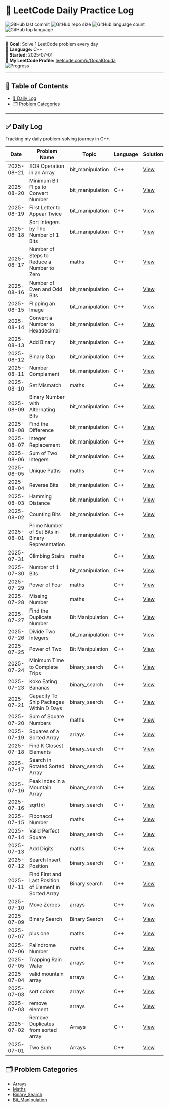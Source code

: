 # 🧠 LeetCode Daily Practice Log

![GitHub last commit](https://img.shields.io/github/last-commit/GopalGouda/leetcode-daily)
![GitHub repo size](https://img.shields.io/github/repo-size/GopalGouda/leetcode-daily)
![GitHub language count](https://img.shields.io/github/languages/count/GopalGouda/leetcode-daily)
![GitHub top language](https://img.shields.io/github/languages/top/GopalGouda/leetcode-daily)

---

📅 **Goal:** Solve 1 LeetCode problem every day  
📌 **Language:** C++  
🚀 **Started:** 2025-07-01  
🔗 **My LeetCode Profile:** [leetcode.com/u/GopalGouda](https://leetcode.com/u/GopalGouda)  
![Progress](https://img.shields.io/badge/Completed-52%2F100-brightgreen)

---

## 📑 Table of Contents

- [🧠 Daily Log](#-leetcode-daily-practice-log)
- [🗂 Problem Categories](#-problem-categories)

---

## ✅ Daily Log

Tracking my daily problem-solving journey in C++.

| Date       | Problem Name       | Topic       | Language | Solution                               |
|------------|--------------------|-------------|----------|----------------------------------------|
| 2025-08-21 | XOR Operation in an Array | bit_manipulation | C++ | [View](solutions/bit_manipulation/1486_xor_operation_in_an_array.cpp) |
| 2025-08-20 | Minimum Bit Flips to Convert Number | bit_manipulation | C++ | [View](solutions/bit_manipulation/2220_minimum_bit_flips_to_convert_number.cpp) |
| 2025-08-19 | First Letter to Appear Twice | bit_manipulation | C++ | [View](solutions/bit_manipulation/2351_first_letter_to_appear_twice.cpp) |
| 2025-08-18 | Sort Integers by The Number of 1 Bits | bit_manipulation | C++ | [View](solutions/bit_manipulation/1356_sort_integers_by_the_number_of_1_bits.cpp) |
| 2025-08-17 | Number of Steps to Reduce a Number to Zero | maths | C++ | [View](solutions/maths/1342_number_of_steps_to_reduce_a_number_to_zero.cpp) |
| 2025-08-16 | Number of Even and Odd Bits | bit_manipulation | C++ | [View](solutions/bit_manipulation/2595_number_of_even_and_odd_bits.cpp) |
| 2025-08-15 | Flipping an Image | bit_manipulation | C++ | [View](solutions/bit_manipulation/832_flipping_an_image.cpp) |
| 2025-08-14 |  Convert a Number to Hexadecimal | bit_manipulation | C++ | [View](solutions/bit_manipulation/405__convert_a_number_to_hexadecimal.cpp) |
| 2025-08-13 | Add Binary | bit_manipulation | C++ | [View](solutions/bit_manipulation/067_add_binary.cpp) |
| 2025-08-12 | Binary Gap | bit_manipulation | C++ | [View](solutions/bit_manipulation/868_binary_gap.cpp) |
| 2025-08-11 | Number Complement | bit_manipulation | C++ | [View](solutions/bit_manipulation/476_number_complement.cpp) |
| 2025-08-10 | Set Mismatch | maths | C++ | [View](solutions/maths/645_set_mismatch.cpp) |
| 2025-08-09 | Binary Number with Alternating Bits | bit_manipulation | C++ | [View](solutions/bit_manipulation/693_binary_number_with_alternating_bits.cpp) |
| 2025-08-08 | Find the Difference | bit_manipulation | C++ | [View](solutions/bit_manipulation/389_find_the_difference.cpp) |
| 2025-08-07 | Integer Replacement | bit_manipulation | C++ | [View](solutions/bit_manipulation/397_integer_replacement.cpp) |
| 2025-08-06 | Sum of Two Integers | bit_manipulation | C++ | [View](solutions/bit_manipulation/371_sum_of_two_integers.cpp) |
| 2025-08-05 | Unique Paths | maths | C++ | [View](solutions/maths/062_unique_paths.cpp) |
| 2025-08-04 | Reverse Bits | bit_manipulation | C++ | [View](solutions/bit_manipulation/190_reverse_bits.cpp) |
| 2025-08-03 | Hamming Distance | bit_manipulation | C++ | [View](solutions/bit_manipulation/461_hamming_distance.cpp) |
| 2025-08-02 | Counting Bits | bit_manipulation | C++ | [View](solutions/bit_manipulation/338_counting_bits.cpp) |
| 2025-08-01 | Prime Number of Set Bits in Binary Representation | bit_manipulation | C++ | [View](solutions/bit_manipulation/762_prime_number_of_set_bits_in_binary_representation.cpp) |
| 2025-07-31 | Climbing Stairs | maths | C++ | [View](solutions/maths/070_climbing_stairs.cpp) |
| 2025-07-30 | Number of 1 Bits | bit_manipulation | C++ | [View](solutions/bit_manipulation/191_number_of_1_bits.cpp) |
| 2025-07-29 | Power of Four | maths | C++ | [View](solutions/maths/342_power_of_four.cpp) |
| 2025-07-28 | Missing Number | maths | C++ | [View](solutions/maths/268_missing_number.cpp) |
| 2025-07-27 | Find the Duplicate Number | Bit Manipulation | C++ | [View](solutions/bit_manipulation/287_find_the_duplicate_number.cpp) |
| 2025-07-26 | Divide Two Integers | bit_manipulation | C++ | [View](solutions/bit_manipulation/029_divide_two_integers.cpp) |
| 2025-07-25 | Power of Two | Bit Manipulation | C++ | [View](solutions/bit_manipulation/231_power_of_two.cpp) |
| 2025-07-24 | Minimum Time to Complete Trips | binary_search | C++ | [View](solutions/binary_search/2187_minimum_time_to_complete_trips.cpp) |
| 2025-07-23 | Koko Eating Bananas | binary_search | C++ | [View](solutions/binary_search/875_koko_eating_bananas.cpp) |
| 2025-07-21 | Capacity To Ship Packages Within D Days | binary_search | C++ | [View](solutions/binary_search/1011_capacity_to_ship_packages_within_d_days.cpp) |
| 2025-07-20 | Sum of Square Numbers | maths | C++ | [View](solutions/maths/633_sum_of_square_numbers.cpp) |
| 2025-07-19 | Squares of a Sorted Array | arrays | C++ | [View](solutions/arrays/977_squares_of_a_sorted_array.cpp) |
| 2025-07-18 | Find K Closest Elements | binary_search | C++ | [View](solutions/binary_search/658_find_k_closest_elements.cpp) |
| 2025-07-17 | Search in Rotated Sorted Array | binary_search | C++ | [View](solutions/binary_search/033_search_in_rotated_sorted_array.cpp) |
| 2025-07-16 | Peak Index in a Mountain Array | binary_search | C++ | [View](solutions/binary_search/852_peak_index_in_a_mountain_array.cpp) |
| 2025-07-16 | sqrt(x) | binary_search | C++ | [View](solutions/binary_search/069_sqrt(x).cpp) |
| 2025-07-15 | Fibonacci Number | maths | C++ | [View](solutions/maths/509_fibonacci_number.cpp) |
| 2025-07-14 | Valid Perfect Square | binary_search | C++ | [View](solutions/binary_search/367_valid_perfect_square.cpp) |
| 2025-07-13 | Add Digits | maths | C++ | [View](solutions/maths/258_add_digits.cpp) |
| 2025-07-12 | Search Insert Position | binary_search | C++ | [View](solutions/binary_search/035_search_insert_position.cpp) |
| 2025-07-11 | Find First and Last Position of Element in Sorted Array | Binary search | C++ | [View](solutions/binary_search/034_find_first_and_last_position_of_element_in_sorted_array.cpp) |
| 2025-07-10 | Move Zeroes | arrays | C++ | [View](solutions/arrays/283_move_zeroes.cpp) |
| 2025-07-09 | Binary Search | Binary Search | C++ | [View](solutions/binary_search/704_binary_search.cpp) |
| 2025-07-07 | plus one | maths | C++ | [View](solutions/maths/066_plus_one.cpp) |
| 2025-07-06 | Palindrome Number | maths | C++ | [View](solutions/maths/009_palindrome_number.cpp) |
| 2025-07-05 | Trapping Rain Water | arrays | C++ | [View](solutions/arrays/042_trapping_rain_water.cpp) |
| 2025-07-04 | valid mountain array | arrays | C++ | [View](solutions/arrays/941_valid_mountain_array.cpp) |
| 2025-07-03 | sort colors | arrays | C++ | [View](solutions/arrays/075_sort_colors.cpp) |
| 2025-07-03 | remove element | arrays | C++ | [View](solutions/arrays/027_remove_element.cpp) |
| 2025-07-02 | Remove Duplicates from sorted array | Arrays      | C++      | [View](solutions/arrays/026_remove_duplicates.cpp) |
| 2025-07-01 | Two Sum            | Arrays      | C++      | [View](solutions/arrays/001_two_sum.cpp) |


## 🗂 Problem Categories

- [Arrays](solutions/arrays/)
- [Maths](solutions/maths/)
- [Binary_Search](solutions/binary_search/)
- [Bit_Manipulation](solutions/bit_manipulation/)
